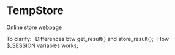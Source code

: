 # TempStore
Online store webpage

To clarify: 
-Differences btw get_result() and store_result();
-How $_SESSION variables works;


